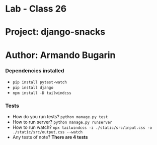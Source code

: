 # Lab - Class 26

# Project: django-snacks

# Author: Armando Bugarin

### Dependencies installed

- `pip install pytest-watch`
- `pip install django`
- `npm install -D tailwindcss`

### Tests

- How do you run tests? `python manage.py test`
- How to run server? `python manage.py runserver`
- How to run watch? `npx tailwindcss -i ./static/src/input.css -o ./static/src/output.css --watch`
- Any tests of note? **There are 4 tests**
